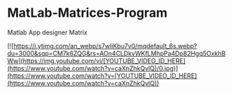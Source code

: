# MatLab-Matrices-Program
Matlab App designer Matrix

[![https://i.ytimg.com/an_webp/s7wliKbu7v0/mqdefault_6s.webp?du=3000&sqp=CM7k6ZQG&rs=AOn4CLDkvWKfLMhpPa4Dp82Hgq5OxkhBWw](https://img.youtube.com/vi/[YOUTUBE_VIDEO_ID_HERE](https://www.youtube.com/watch?v=caXnZhkQvlQ)/0.jpg)](https://www.youtube.com/watch?v=[YOUTUBE_VIDEO_ID_HERE](https://www.youtube.com/watch?v=caXnZhkQvlQ))

